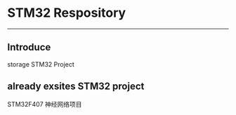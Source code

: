 # STM32 Respository

---

## Introduce 

  storage STM32 Project


## already exsites STM32 project
  STM32F407 神经网络项目
